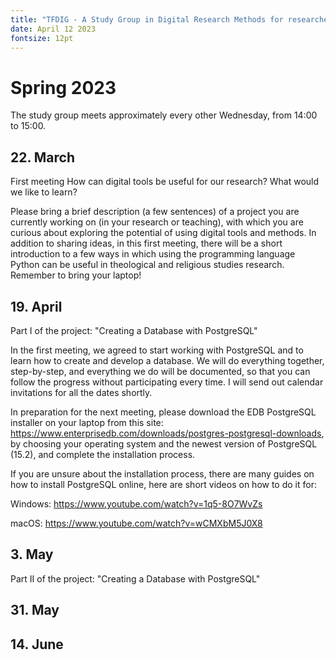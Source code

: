 ```yaml
---
title: "TFDIG - A Study Group in Digital Research Methods for researchers at The Faculty of Theology, University of Oslo"
date: April 12 2023
fontsize: 12pt
---
```


# Spring 2023

The study group meets approximately every other Wednesday, from 14:00 to 15:00.

## 22. March
First meeting
How can digital tools be useful for our research?
What would we like to learn?

Please bring a brief description (a few sentences) of a project you are currently working on (in your research or teaching), with which you are curious about exploring the potential of using digital tools and methods. In addition to sharing ideas, in this first meeting, there will be a short introduction to a few ways in which using the programming language Python can be useful in theological and religious studies research. Remember to bring your laptop!

## 19. April
Part I of the project: "Creating a Database with PostgreSQL"

In the first meeting, we agreed to start working with PostgreSQL and to learn how to create and develop a database. We will do everything together, step-by-step, and everything we do will be documented, so that you can follow the progress without participating every time.  I will send out calendar invitations for all the dates shortly.

In preparation for the next meeting, please download the EDB PostgreSQL installer on your laptop from this site: https://www.enterprisedb.com/downloads/postgres-postgresql-downloads, by choosing your operating system and the newest version of PostgreSQL (15.2), and complete the installation process.

If you are unsure about the installation process, there are many guides on how to install PostgreSQL online, here are short videos on how to do it for:

Windows: https://www.youtube.com/watch?v=1q5-8O7WvZs

macOS: https://www.youtube.com/watch?v=wCMXbM5J0X8 

## 3. May
Part II of the project: "Creating a Database with PostgreSQL"

## 31. May

## 14. June


